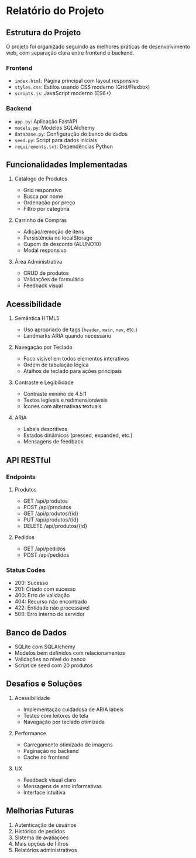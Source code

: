 # Relatório do Projeto

## Estrutura do Projeto

O projeto foi organizado seguindo as melhores práticas de desenvolvimento web, com separação clara entre frontend e backend.

### Frontend

- `index.html`: Página principal com layout responsivo
- `styles.css`: Estilos usando CSS moderno (Grid/Flexbox)
- `scripts.js`: JavaScript moderno (ES6+)

### Backend

- `app.py`: Aplicação FastAPI
- `models.py`: Modelos SQLAlchemy
- `database.py`: Configuração do banco de dados
- `seed.py`: Script para dados iniciais
- `requirements.txt`: Dependências Python

## Funcionalidades Implementadas

1. Catálogo de Produtos
   - Grid responsivo
   - Busca por nome
   - Ordenação por preço
   - Filtro por categoria

2. Carrinho de Compras
   - Adição/remoção de itens
   - Persistência no localStorage
   - Cupom de desconto (ALUNO10)
   - Modal responsivo

3. Área Administrativa
   - CRUD de produtos
   - Validações de formulário
   - Feedback visual

## Acessibilidade

1. Semântica HTML5
   - Uso apropriado de tags (`header`, `main`, `nav`, etc.)
   - Landmarks ARIA quando necessário

2. Navegação por Teclado
   - Foco visível em todos elementos interativos
   - Ordem de tabulação lógica
   - Atalhos de teclado para ações principais

3. Contraste e Legibilidade
   - Contraste mínimo de 4.5:1
   - Textos legíveis e redimensionáveis
   - Ícones com alternativas textuais

4. ARIA
   - Labels descritivos
   - Estados dinâmicos (pressed, expanded, etc.)
   - Mensagens de feedback

## API RESTful

### Endpoints

1. Produtos
   - GET /api/produtos
   - POST /api/produtos
   - GET /api/produtos/{id}
   - PUT /api/produtos/{id}
   - DELETE /api/produtos/{id}

2. Pedidos
   - GET /api/pedidos
   - POST /api/pedidos

### Status Codes

- 200: Sucesso
- 201: Criado com sucesso
- 400: Erro de validação
- 404: Recurso não encontrado
- 422: Entidade não processável
- 500: Erro interno do servidor

## Banco de Dados

- SQLite com SQLAlchemy
- Modelos bem definidos com relacionamentos
- Validações no nível do banco
- Script de seed com 20 produtos

## Desafios e Soluções

1. Acessibilidade
   - Implementação cuidadosa de ARIA labels
   - Testes com leitores de tela
   - Navegação por teclado otimizada

2. Performance
   - Carregamento otimizado de imagens
   - Paginação no backend
   - Cache no frontend

3. UX
   - Feedback visual claro
   - Mensagens de erro informativas
   - Interface intuitiva

## Melhorias Futuras

1. Autenticação de usuários
2. Histórico de pedidos
3. Sistema de avaliações
4. Mais opções de filtros
5. Relatórios administrativos
